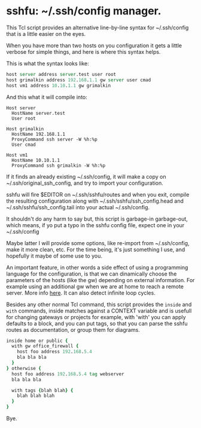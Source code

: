 # sshfu: ~/.ssh/config manager.

This Tcl script provides an alternative line-by-line syntax for ~/.ssh/config that is a little easier on the eyes.

When you have more than two hosts on you configuration it gets a little verbose for simple things, and here is where this syntax helps.

This is what the syntax looks like:

```tcl
host server address server.test user root
host grimalkin address 192.168.1.1 gw server user cmad
host vm1 address 10.10.1.1 gw grimalkin
```

And this what it will compile into:

```
Host server
  HostName server.test
  User root

Host grimalkin
  HostName 192.168.1.1
  ProxyCommand ssh server -W %h:%p
  User cmad

Host vm1 
  HostName 10.10.1.1
  ProxyCommand ssh grimalkin -W %h:%p
```

If it finds an already existing ~/.ssh/config, it will make a copy on ~/.ssh/original_ssh_config, and try to import your configuration.

sshfu will fire $EDITOR on ~/.ssh/sshfu/routes and when you exit, compile the resulting configuration along with ~/.ssh/sshfu/ssh_config.head and ~/.ssh/sshfu/ssh_config.tail into your actual ~/.ssh/config.

It shouldn't do any harm to say but, this script is garbage-in garbage-out, which means, if yo put a typo in the sshfu config file, expect one in your ~/.ssh/config

Maybe latter I will provide some options, like re-import from ~/.ssh/config, make it more clean, etc. For the time being, it's just something I use, and hopefully it maybe of some use to you.

An important feature, in other words a side effect of using a programming language for the configuration, is that we can dinamically choose the parameters of the hosts (like the gw) depending on external information. For example using an additional gw when we are at home to reach a remote server. More info [here](docs/context.md). It can also detect infinite loop cycles.

Besides any other normal Tcl command, this script provides the `inside` and `with` commands, inside matches against a CONTEXT variable and is usefull for changing gateways or projects for example, with 'with' you can apply defaults to a block, and you can put tags, so that you can parse the sshfu routes as documentation, or group them for diagrams.

```tcl
inside home or public {
  with gw office_firewall {
    host foo address 192.168.5.4
    bla bla bla
  }
} otherwise {
  host foo address 192.168.5.4 tag webserver
  bla bla bla

  with tags {blah blah} {
    blah blah blah
  }
}
```

Bye.
